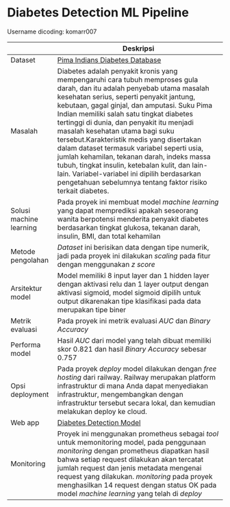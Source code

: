 # Diabetes Detection ML Pipeline

Username dicoding: komarr007

| | Deskripsi |
| ----------- | ----------- |
| Dataset | [Pima Indians Diabetes Database](https://www.kaggle.com/datasets/uciml/pima-indians-diabetes-database) |
| Masalah | Diabetes adalah penyakit kronis yang mempengaruhi cara tubuh memproses gula darah, dan itu adalah penyebab utama masalah kesehatan serius, seperti penyakit jantung, kebutaan, gagal ginjal, dan amputasi. Suku Pima Indian memiliki salah satu tingkat diabetes tertinggi di dunia, dan penyakit itu menjadi masalah kesehatan utama bagi suku tersebut.Karakteristik medis yang disertakan dalam dataset termasuk variabel seperti usia, jumlah kehamilan, tekanan darah, indeks massa tubuh, tingkat insulin, ketebalan kulit, dan lain-lain. Variabel-variabel ini dipilih berdasarkan pengetahuan sebelumnya tentang faktor risiko terkait diabetes.  |
| Solusi machine learning | Pada proyek ini membuat model _machine learning_ yang dapat memprediksi apakah seseorang wanita berpotensi menderita penyakit diabetes berdasarkan tingkat glukosa, tekanan darah, insulin, BMI, dan total kehamilan |
| Metode pengolahan | _Dataset_ ini berisikan data dengan tipe numerik, jadi pada proyek ini dilakukan _scaling_ pada fitur dengan menggunakan _z score_|
| Arsitektur model | Model memiliki 8 input layer dan 1 hidden layer dengan aktivasi relu dan 1 layer output dengan aktivasi sigmoid, model sigmoid dipilih untuk output dikarenakan tipe klasifikasi pada data merupakan tipe biner |
| Metrik evaluasi | Pada proyek ini metrik evaluasi _AUC_ dan _Binary Accuracy_ |
| Performa model | Hasil _AUC_ dari model yang telah dibuat memiliki skor 0.821 dan hasil _Binary Accuracy_ sebesar 0.757 |
| Opsi deployment | Pada proyek _deploy_ model dilakukan dengan _free hosting_ dari railway. Railway merupakan platform infrastruktur di mana Anda dapat menyediakan infrastruktur, mengembangkan dengan infrastruktur tersebut secara lokal, dan kemudian melakukan deploy ke cloud. |
| Web app | [Diabetes Detection Model](https://mlpipeline-production.up.railway.app/v1/models/cc-model/metadata)|
| Monitoring | Proyek ini menggunakan prometheus sebagai _tool_ untuk memonitoring model, pada penggunaan _monitoring_ dengan prometheus diapatkan hasil bahwa setiap request dilakukan akan tercatat jumlah request dan jenis metadata mengenai request yang dilakukan. _monitoring_ pada proyek menghasilkan 14 request dengan status OK pada model _machine learning_ yang telah di _deploy_ |
